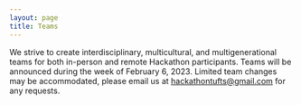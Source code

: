 ```yaml
---
layout: page
title: Teams
---
```


We strive to create interdisciplinary, multicultural, and multigenerational teams for both in-person and remote Hackathon participants. Teams will be announced during the week of February 6, 2023. Limited team changes may be accommodated, please email us at hackathontufts@gmail.com for any requests. 
